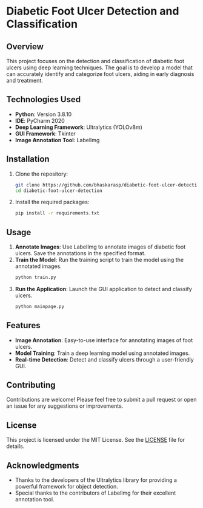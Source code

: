 # Diabetic Foot Ulcer Detection and Classification


## Overview
This project focuses on the detection and classification of diabetic foot ulcers using deep learning techniques. The goal is to develop a model that can accurately identify and categorize foot ulcers, aiding in early diagnosis and treatment.

## Technologies Used
- **Python**: Version 3.8.10
- **IDE**: PyCharm 2020
- **Deep Learning Framework**: Ultralytics (YOLOv8m)
- **GUI Framework**: Tkinter
- **Image Annotation Tool**: LabelImg

## Installation
1. Clone the repository:
   ```bash
   git clone https://github.com/bhaskarasp/diabetic-foot-ulcer-detection.git
   cd diabetic-foot-ulcer-detection
   ```

2. Install the required packages:
   ```bash
   pip install -r requirements.txt
   ```

## Usage
1. **Annotate Images**: Use LabelImg to annotate images of diabetic foot ulcers. Save the annotations in the specified format.
2. **Train the Model**: Run the training script to train the model using the annotated images.
   ```bash
   python train.py
   ```
3. **Run the Application**: Launch the GUI application to detect and classify ulcers.
   ```bash
   python mainpage.py
   ```

## Features
- **Image Annotation**: Easy-to-use interface for annotating images of foot ulcers.
- **Model Training**: Train a deep learning model using annotated images.
- **Real-time Detection**: Detect and classify ulcers through a user-friendly GUI.

## Contributing
Contributions are welcome! Please feel free to submit a pull request or open an issue for any suggestions or improvements.

## License
This project is licensed under the MIT License. See the [LICENSE](LICENSE) file for details.

## Acknowledgments
- Thanks to the developers of the Ultralytics library for providing a powerful framework for object detection.
- Special thanks to the contributors of LabelImg for their excellent annotation tool.


